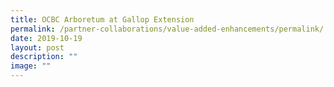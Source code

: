 ```yaml
---
title: OCBC Arboretum at Gallop Extension
permalink: /partner-collaborations/value-added-enhancements/permalink/
date: 2019-10-19
layout: post
description: ""
image: ""
---
```

